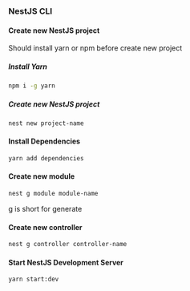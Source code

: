 ### NestJS CLI

#### Create new NestJS project

Should install yarn or npm before create new project

##### Install Yarn

```bash
npm i -g yarn
```

##### Create new NestJS project

```bash
nest new project-name
```

#### Install Dependencies

```bash
yarn add dependencies
```

#### Create new module

```bash
nest g module module-name
```

g is short for generate

#### Create new controller

```bash
nest g controller controller-name
```

#### Start NestJS Development Server

```bash 
yarn start:dev
```